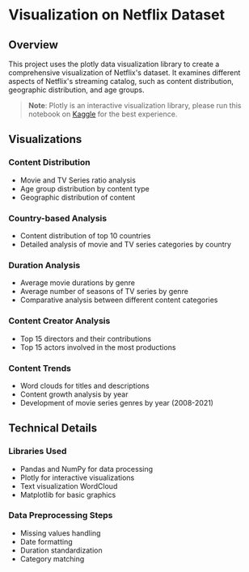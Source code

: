 # Visualization on Netflix Dataset

## Overview
This project uses the plotly data visualization library to create a comprehensive visualization of Netflix's dataset. It examines different aspects of Netflix's streaming catalog, such as content distribution, geographic distribution, and age groups.

> **Note**:  Plotly is an interactive visualization library, please run this notebook on [Kaggle](https://www.kaggle.com/code/serkan0yldz/visualization-on-netflix-dataset) for the best experience.

## Visualizations

### Content Distribution
- Movie and TV Series ratio analysis
- Age group distribution by content type
- Geographic distribution of content

### Country-based Analysis
- Content distribution of top 10 countries
- Detailed analysis of movie and TV series categories by country

### Duration Analysis
- Average movie durations by genre
- Average number of seasons of TV series by genre
- Comparative analysis between different content categories

### Content Creator Analysis
- Top 15 directors and their contributions
- Top 15 actors involved in the most productions

### Content Trends
- Word clouds for titles and descriptions
- Content growth analysis by year
- Development of movie series genres by year (2008-2021)

## Technical Details

### Libraries Used
- Pandas and NumPy for data processing
- Plotly for interactive visualizations
- Text visualization WordCloud
- Matplotlib for basic graphics

### Data Preprocessing Steps
- Missing values ​​handling
- Date formatting
- Duration standardization
- Category matching
